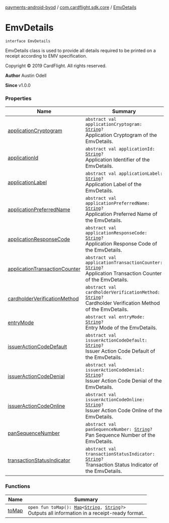 [payments-android-byod](../../index.md) / [com.cardflight.sdk.core](../index.md) / [EmvDetails](./index.md)

# EmvDetails

`interface EmvDetails`

EmvDetails class is used to provide all details required to be printed on a receipt according to
EMV specification.

Copyright © 2019 CardFlight. All rights reserved.

**Author**
Austin Odell

**Since**
v1.0.0

### Properties

| Name | Summary |
|---|---|
| [applicationCryptogram](application-cryptogram.md) | `abstract val applicationCryptogram: `[`String`](https://kotlinlang.org/api/latest/jvm/stdlib/kotlin/-string/index.html)`?`<br>Application Cryptogram of the EmvDetails. |
| [applicationId](application-id.md) | `abstract val applicationId: `[`String`](https://kotlinlang.org/api/latest/jvm/stdlib/kotlin/-string/index.html)`?`<br>Application Identifier of the EmvDetails. |
| [applicationLabel](application-label.md) | `abstract val applicationLabel: `[`String`](https://kotlinlang.org/api/latest/jvm/stdlib/kotlin/-string/index.html)`?`<br>Application Label of the EmvDetails. |
| [applicationPreferredName](application-preferred-name.md) | `abstract val applicationPreferredName: `[`String`](https://kotlinlang.org/api/latest/jvm/stdlib/kotlin/-string/index.html)`?`<br>Application Preferred Name of the EmvDetails. |
| [applicationResponseCode](application-response-code.md) | `abstract val applicationResponseCode: `[`String`](https://kotlinlang.org/api/latest/jvm/stdlib/kotlin/-string/index.html)`?`<br>Application Response Code of the EmvDetails. |
| [applicationTransactionCounter](application-transaction-counter.md) | `abstract val applicationTransactionCounter: `[`String`](https://kotlinlang.org/api/latest/jvm/stdlib/kotlin/-string/index.html)`?`<br>Application Transaction Counter of the EmvDetails. |
| [cardholderVerificationMethod](cardholder-verification-method.md) | `abstract val cardholderVerificationMethod: `[`String`](https://kotlinlang.org/api/latest/jvm/stdlib/kotlin/-string/index.html)`?`<br>Cardholder Verification Method of the EmvDetails. |
| [entryMode](entry-mode.md) | `abstract val entryMode: `[`String`](https://kotlinlang.org/api/latest/jvm/stdlib/kotlin/-string/index.html)`?`<br>Entry Mode of the EmvDetails. |
| [issuerActionCodeDefault](issuer-action-code-default.md) | `abstract val issuerActionCodeDefault: `[`String`](https://kotlinlang.org/api/latest/jvm/stdlib/kotlin/-string/index.html)`?`<br>Issuer Action Code Default of the EmvDetails. |
| [issuerActionCodeDenial](issuer-action-code-denial.md) | `abstract val issuerActionCodeDenial: `[`String`](https://kotlinlang.org/api/latest/jvm/stdlib/kotlin/-string/index.html)`?`<br>Issuer Action Code Denial of the EmvDetails. |
| [issuerActionCodeOnline](issuer-action-code-online.md) | `abstract val issuerActionCodeOnline: `[`String`](https://kotlinlang.org/api/latest/jvm/stdlib/kotlin/-string/index.html)`?`<br>Issuer Action Code Online of the EmvDetails. |
| [panSequenceNumber](pan-sequence-number.md) | `abstract val panSequenceNumber: `[`String`](https://kotlinlang.org/api/latest/jvm/stdlib/kotlin/-string/index.html)`?`<br>Pan Sequence Number of the EmvDetails. |
| [transactionStatusIndicator](transaction-status-indicator.md) | `abstract val transactionStatusIndicator: `[`String`](https://kotlinlang.org/api/latest/jvm/stdlib/kotlin/-string/index.html)`?`<br>Transaction Status Indicator of the EmvDetails. |

### Functions

| Name | Summary |
|---|---|
| [toMap](to-map.md) | `open fun toMap(): `[`Map`](https://kotlinlang.org/api/latest/jvm/stdlib/kotlin.collections/-map/index.html)`<`[`String`](https://kotlinlang.org/api/latest/jvm/stdlib/kotlin/-string/index.html)`, `[`String`](https://kotlinlang.org/api/latest/jvm/stdlib/kotlin/-string/index.html)`?>`<br>Outputs all information in a receipt-ready format. |
